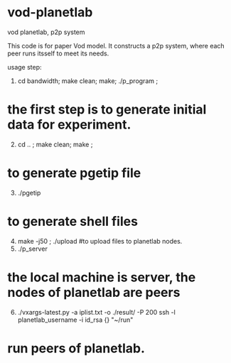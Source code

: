 vod-planetlab
=============

vod planetlab, p2p system

This code is for paper Vod model. It constructs a p2p system, where each peer runs itsself to meet its needs.


usage step:

1. cd bandwidth; make clean; make; ./p_program ;
# the first step is to generate initial data for experiment.
2. cd .. ; make clean; make ;
# to generate pgetip file
3. ./pgetip
# to generate shell files 
4. make -j50 ; ./upload
#to upload files to planetlab nodes. 
5. ./p_server
# the local machine is server, the nodes of planetlab are peers
6. ./vxargs-latest.py -a iplist.txt -o ./result/ -P 200 ssh -l planetlab_username -i id_rsa {} "~/run"
# run peers of planetlab.
